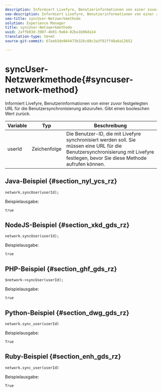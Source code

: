 ```yaml
---
description: Informiert Livefyre, Benutzerinformationen von einer zuvor festgelegten URL für die Benutzersynchronisierung abzurufen. Gibt einen booleschen Wert zurück.
seo-description: Informiert Livefyre, Benutzerinformationen von einer zuvor festgelegten URL für die Benutzersynchronisierung abzurufen. Gibt einen booleschen Wert zurück.
seo-title: syncUser-Netzwerkmethode
solution: Experience Manager
title: syncUser-Netzwerkmethode
uuid: 2affb03d-3907-4b01-9a64-02ba1b06da14
translation-type: tm+mt
source-git-commit: 67aeb3de964473b326c88c3a3f81ff48a6a12652

---
```



# syncUser-Netzwerkmethode{#syncuser-network-method}

Informiert Livefyre, Benutzerinformationen von einer zuvor festgelegten URL für die Benutzersynchronisierung abzurufen. Gibt einen booleschen Wert zurück.

| Variable | Typ | Beschreibung |
|--- |--- |--- |
| userId | Zeichenfolge | Die Benutzer-ID, die mit Livefyre synchronisiert werden soll. Sie müssen eine URL für die Benutzersynchronisierung mit Livefyre festlegen, bevor Sie diese Methode aufrufen können. |

## Java-Beispiel {#section_nyl_ycs_rz}

```
network.syncUser(userId); 
```

Beispielausgabe:

```
true
```

## NodeJS-Beispiel {#section_xkd_gds_rz}

```
network.syncUser(userId); 
```

Beispielausgabe:

```
true
```

## PHP-Beispiel {#section_ghf_gds_rz}

```
$network->syncUser(userId); 
```

Beispielausgabe:

```
true
```

## Python-Beispiel {#section_dwg_gds_rz}

```
network.sync_user(userId) 
```

Beispielausgabe:

```
True
```

## Ruby-Beispiel {#section_enh_gds_rz}

```
network.sync_user(userId) 
```

Beispielausgabe:

```
True
```
